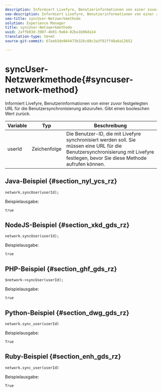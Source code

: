 ```yaml
---
description: Informiert Livefyre, Benutzerinformationen von einer zuvor festgelegten URL für die Benutzersynchronisierung abzurufen. Gibt einen booleschen Wert zurück.
seo-description: Informiert Livefyre, Benutzerinformationen von einer zuvor festgelegten URL für die Benutzersynchronisierung abzurufen. Gibt einen booleschen Wert zurück.
seo-title: syncUser-Netzwerkmethode
solution: Experience Manager
title: syncUser-Netzwerkmethode
uuid: 2affb03d-3907-4b01-9a64-02ba1b06da14
translation-type: tm+mt
source-git-commit: 67aeb3de964473b326c88c3a3f81ff48a6a12652

---
```



# syncUser-Netzwerkmethode{#syncuser-network-method}

Informiert Livefyre, Benutzerinformationen von einer zuvor festgelegten URL für die Benutzersynchronisierung abzurufen. Gibt einen booleschen Wert zurück.

| Variable | Typ | Beschreibung |
|--- |--- |--- |
| userId | Zeichenfolge | Die Benutzer-ID, die mit Livefyre synchronisiert werden soll. Sie müssen eine URL für die Benutzersynchronisierung mit Livefyre festlegen, bevor Sie diese Methode aufrufen können. |

## Java-Beispiel {#section_nyl_ycs_rz}

```
network.syncUser(userId); 
```

Beispielausgabe:

```
true
```

## NodeJS-Beispiel {#section_xkd_gds_rz}

```
network.syncUser(userId); 
```

Beispielausgabe:

```
true
```

## PHP-Beispiel {#section_ghf_gds_rz}

```
$network->syncUser(userId); 
```

Beispielausgabe:

```
true
```

## Python-Beispiel {#section_dwg_gds_rz}

```
network.sync_user(userId) 
```

Beispielausgabe:

```
True
```

## Ruby-Beispiel {#section_enh_gds_rz}

```
network.sync_user(userId) 
```

Beispielausgabe:

```
True
```
